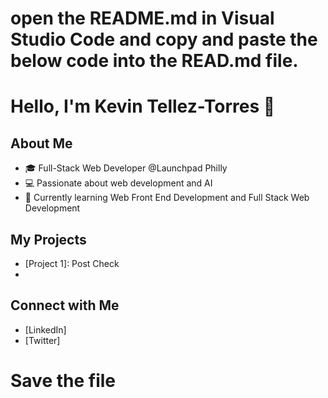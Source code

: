 # open the README.md in Visual Studio Code and copy and paste the below code into the READ.md file. 
# Hello, I'm Kevin Tellez-Torres 👋
## About Me
- 🎓 Full-Stack Web Developer @Launchpad Philly
- 💻 Passionate about web development and AI
- 🌱 Currently learning Web Front End Development and Full Stack Web Development
## My Projects
- [Project 1]: Post Check
- [Project 2]: Milestone
## Connect with Me
- [LinkedIn]
- [Twitter]
# Save the file